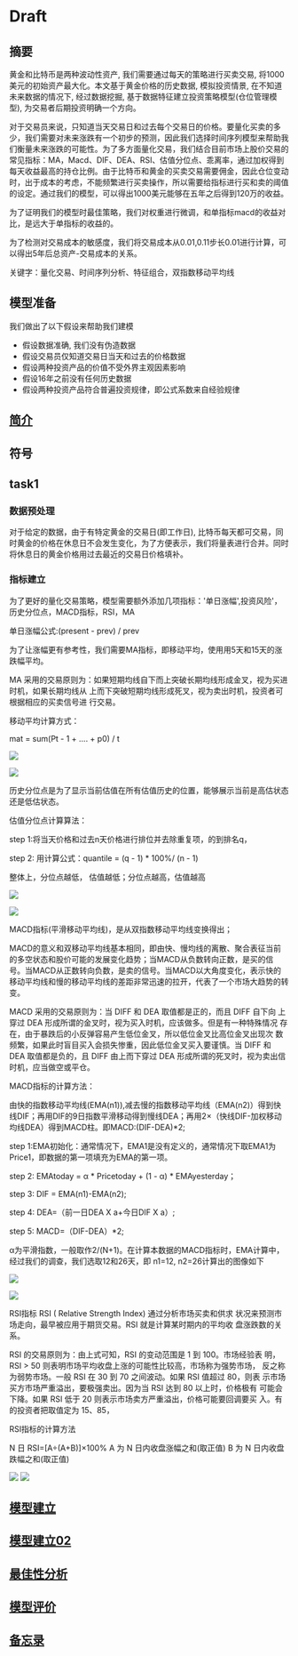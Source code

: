 # Draft

## 摘要

黄金和比特币是两种波动性资产, 我们需要通过每天的策略进行买卖交易, 将1000美元的初始资产最大化。本文基于黄金价格的历史数据, 模拟投资情景, 在不知道未来数据的情况下, 经过数据挖掘, 基于数据特征建立投资策略模型(仓位管理模型), 为交易者后期投资明确一个方向。

对于交易员来说，只知道当天交易日和过去每个交易日的价格。要量化买卖的多少，我们需要对未来涨跌有一个初步的预测，因此我们选择时间序列模型来帮助我们衡量未来涨跌的可能性。为了多方面量化交易，我们结合目前市场上股价交易的常见指标：MA，Macd、DIF、DEA、RSI、估值分位点、乖离率，通过加权得到每天收益最高的持仓比例。由于比特币和黄金的买卖交易需要佣金，因此仓位变动时，出于成本的考虑，不能频繁进行买卖操作，所以需要给指标进行买和卖的阈值的设定。通过我们的模型，可以得出1000美元能够在五年之后得到120万的收益。

为了证明我们的模型时最佳策略，我们对权重进行微调，和单指标macd的收益对比，是远大于单指标的收益的。

为了检测对交易成本的敏感度，我们将交易成本从0.01,0.11步长0.01进行计算，可以得出5年后总资产-交易成本的关系。

关键字：量化交易、时间序列分析、特征组合，双指数移动平均线

## 模型准备

我们做出了以下假设来帮助我们建模

- 假设数据准确, 我们没有伪造数据
- 假设交易员仅知道交易日当天和过去的价格数据
- 假设两种投资产品的价值不受外界主观因素影响
- 假设16年之前没有任何历史数据
- 假设两种投资产品符合普遍投资规律，即公式系数来自经验规律

## [简介](./简介.md)

## 符号

## task1

### 数据预处理

对于给定的数据，由于有特定黄金的交易日(即工作日), 比特币每天都可交易，同时黄金的价格在休息日不会发生变化，为了方便表示，我们将量表进行合并。同时将休息日的黄金价格用过去最近的交易日价格填补。

### 指标建立

为了更好的量化交易策略，模型需要额外添加几项指标：'单日涨幅',投资风险'，历史分位点，MACD指标，RSI，MA

单日涨幅公式:(present - prev) / prev

为了让涨幅更有参考性，我们需要MA指标，即移动平均，使用用5天和15天的涨跌幅平均。

MA 采用的交易原则为：如果短期均线自下而上突破长期均线形成金叉，视为买进时机，如果长期均线从
上而下突破短期均线形成死叉，视为卖出时机，投资者可根据相应的买卖信号进
行交易。 

移动平均计算方式：

mat = sum(Pt - 1 + .... + p0) / t

![](../competition-code/第一年和最后一年比特币ma.png)

![](../competition-code/第一年和最后一年黄金ma.png)

历史分位点是为了显示当前估值在所有估值历史的位置，能够展示当前是高估状态还是低估状态。

估值分位点计算算法：

step 1:将当天价格和过去n天价格进行排位并去除重复项，的到排名q，

step 2: 用计算公式：quantile = (q - 1) * 100%/ (n - 1)

整体上，分位点越低， 估值越低；分位点越高，估值越高

![](../competition-code/第一年和最后一年黄金quantile.png)

![](../competition-code/第一年和最后一年比特币quantile.png)

MACD指标(平滑移动平均线)，是从双指数移动平均线变换得出；

MACD的意义和双移动平均线基本相同，即由快、慢均线的离散、聚合表征当前的多空状态和股价可能的发展变化趋势；当MACD从负数转向正数，是买的信号。当MACD从正数转向负数，是卖的信号。当MACD以大角度变化，表示快的移动平均线和慢的移动平均线的差距非常迅速的拉开，代表了一个市场大趋势的转变。

MACD 采用的交易原则为：当 DIFF 和 DEA 取值都是正的，而且 DIFF 自下向
上穿过 DEA 形成所谓的金叉时，视为买入时机，应该做多。但是有一种特殊情况
存在，由于暴跌后的小反弹容易产生低位金叉，所以低位金叉比高位金叉出现次
数频繁，如果此时盲目买入会损失惨重，因此低位金叉买入要谨慎。当 DIFF 和
DEA 取值都是负的，且 DIFF 由上而下穿过 DEA 形成所谓的死叉时，视为卖出信
时机，应当做空或平仓。 

MACD指标的计算方法：

由快的指数移动平均线(EMA(n1)),减去慢的指数移动平均线（EMA(n2)）得到快线DIF；再用DIF的9日指数平滑移动得到慢线DEA；再用2×（快线DIF-加权移动均线DEA）得到MACD柱。即MACD:(DIF-DEA)*2;

step 1:EMA初始化：通常情况下，EMA1是没有定义的，通常情况下取EMA1为Price1，即数据的第一项填充为EMA的第一项。

step 2:
EMAtoday = α * Pricetoday + (1 - α) * EMAyesterday；

step 3: DIF = EMA(n1)-EMA(n2);

step 4: DEA=（前一日DEA X a+今日DIF X a）;

step 5: MACD=（DIF-DEA）*2;

α为平滑指数，一般取作2/(N+1)。在计算本数据的MACD指标时，EMA计算中，经过我们的调查，我们选取12和26天，即 n1=12, n2=26计算出的图像如下

![](../competition-code/第一年和最后一年的比特币macd图.png)

![](../competition-code/第一年和最后一年的黄金macd图.png)

RSI指标
RSI ( Relative Strength Index) 通过分析市场买卖和供求
状况来预测市场走向，最早被应用于期货交易。RSI 就是计算某时期内的平均收
盘涨跌数的关系。

RSI 的交易原则为：由上式可知，RSI 的变动范围是 1 到 100。市场经验表
明，RSI > 50 则表明市场平均收盘上涨的可能性比较高，市场称为强势市场，
反之称为弱势市场。一般 RSI 在 30 到 70 之间波动。如果 RSI 值超过 80，则表
示市场买方市场严重溢出，要极强卖出。因为当 RSI 达到 80 以上时，价格极有
可能会下降。如果 RSI 低于 20 则表示市场卖方严重溢出，价格可能要回调要买
入。有的投资者把取值定为 15、85，


RSI指标的计算方法

N 日 RSI=[A÷(A+B)]×100% 
A 为 N 日内收盘涨幅之和(取正值) 
B 为 N 日内收盘跌幅之和(取正值) 

![](../competition-code/第一年和最后一年比特币rsi.png)
![](../competition-code/第一年和最后一年黄金rsi.png)

## [模型建立](模型建立.md)

## [模型建立02](模型建立02.md)

## [最佳性分析](最佳性分析.md)

## [模型评价](模型评价.md)

## [备忘录](备忘录.md)